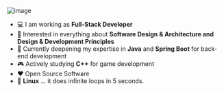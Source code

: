![image](https://github.com/user-attachments/assets/1389a32f-40a2-401c-8851-dc3322de0f63)

-   :computer: I am working as **Full-Stack Developer**
-   :monocle_face: Interested in everything about **Software Design & Architecture and Design & Development Principles**
-   :seedling: Currently deepening my expertise in **Java** and **Spring Boot** for back-end development
-   :video_game: Actively studying **C++** for game development
-   :heart: Open Source Software
-   :penguin: **Linux** ... it does infinite loops in 5 seconds.
